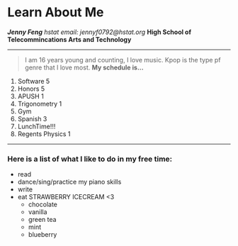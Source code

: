 # Learn About Me

**_Jenny Feng_**
_hstat email: jennyf0792@hstat.org_
**High School of Telecommincations Arts and Technology**

---

> I am 16 years young and counting, I love music. Kpop is the type pf genre that I love most.
**My schedule is...**
1. Software 5  
2. Honors 5  
3. APUSH 1  
4. Trigonometry 1  
5. Gym  
6. Spanish 3  
7. LunchTime!!!  
8. Regents Physics 1  

---
### Here is a list of what I like to do in my free time:
* read
* dance/sing/practice my piano skills
* write
* eat STRAWBERRY ICECREAM <3
  * chocolate
  * vanilla
  * green tea
  * mint
  * blueberry